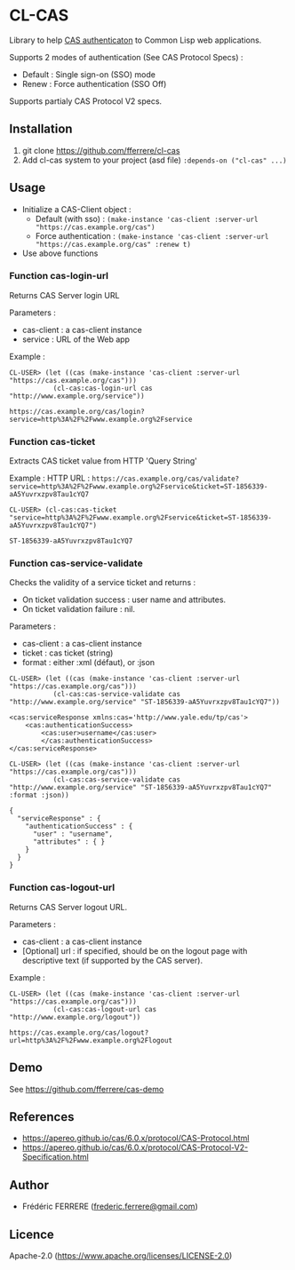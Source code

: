 # CL-CAS

Library to help [CAS authenticaton](https://apereo.github.io/cas/6.0.x/protocol/CAS-Protocol.html) to Common Lisp web applications.

Supports 2 modes of authentication (See CAS Protocol Specs) :
- Default : Single sign-on (SSO) mode 
- Renew : Force authentication (SSO Off)

Supports partialy CAS Protocol V2 specs.

## Installation
1. git clone https://github.com/fferrere/cl-cas
2. Add cl-cas system to your project (asd file) `:depends-on ("cl-cas" ...)`


## Usage

- Initialize a CAS-Client object :
  - Default (with sso) : `(make-instance 'cas-client :server-url "https://cas.example.org/cas")`
  - Force authentication : `(make-instance 'cas-client :server-url "https://cas.example.org/cas" :renew t)`
- Use above functions

### Function cas-login-url

Returns CAS Server login URL

Parameters :
- cas-client : a cas-client instance
- service : URL of the Web app

Example :
```
CL-USER> (let ((cas (make-instance 'cas-client :server-url "https://cas.example.org/cas")))
           (cl-cas:cas-login-url cas "http://www.example.org/service"))

https://cas.example.org/cas/login?service=http%3A%2F%2Fwww.example.org%2Fservice
```

### Function cas-ticket

Extracts CAS ticket value from HTTP 'Query String'

Example :
HTTP URL : `https://cas.example.org/cas/validate?service=http%3A%2F%2Fwww.example.org%2Fservice&ticket=ST-1856339-aA5Yuvrxzpv8Tau1cYQ7`

```
CL-USER> (cl-cas:cas-ticket "service=http%3A%2F%2Fwww.example.org%2Fservice&ticket=ST-1856339-aA5Yuvrxzpv8Tau1cYQ7")

ST-1856339-aA5Yuvrxzpv8Tau1cYQ7
```

### Function cas-service-validate

Checks the validity of a service ticket and returns :
- On ticket validation success : user name and attributes.
- On ticket validation failure : nil.

Parameters :
- cas-client : a cas-client instance
- ticket : cas ticket (string)
- format : either :xml (défaut), or :json

```
CL-USER> (let ((cas (make-instance 'cas-client :server-url "https://cas.example.org/cas")))
           (cl-cas:cas-service-validate cas "http://www.example.org/service" "ST-1856339-aA5Yuvrxzpv8Tau1cYQ7"))

<cas:serviceResponse xmlns:cas='http://www.yale.edu/tp/cas'>
    <cas:authenticationSuccess>
        <cas:user>username</cas:user>
        </cas:authenticationSuccess>
</cas:serviceResponse>
```

```
CL-USER> (let ((cas (make-instance 'cas-client :server-url "https://cas.example.org/cas")))
           (cl-cas:cas-service-validate cas "http://www.example.org/service" "ST-1856339-aA5Yuvrxzpv8Tau1cYQ7" :format :json))

{
  "serviceResponse" : {
    "authenticationSuccess" : {
      "user" : "username",
      "attributes" : { }
    }
  }
}
```

### Function cas-logout-url

Returns CAS Server logout URL.

Parameters :
- cas-client : a cas-client instance
- [Optional] url : if specified, should be on the logout page with descriptive text (if supported by the CAS server).

Example :
```
CL-USER> (let ((cas (make-instance 'cas-client :server-url "https://cas.example.org/cas")))
           (cl-cas:cas-logout-url cas "http://www.example.org/logout"))

https://cas.example.org/cas/logout?url=http%3A%2F%2Fwww.example.org%2Flogout
```
## Demo

See https://github.com/fferrere/cas-demo

## References
- https://apereo.github.io/cas/6.0.x/protocol/CAS-Protocol.html
- https://apereo.github.io/cas/6.0.x/protocol/CAS-Protocol-V2-Specification.html

## Author

* Frédéric FERRERE (frederic.ferrere@gmail.com)

## Licence

Apache-2.0 (https://www.apache.org/licenses/LICENSE-2.0)


